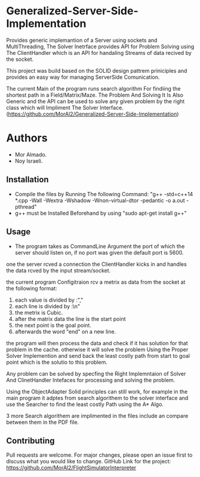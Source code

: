 # Generalized-Server-Side-Implementation

Provides generic implemantion of a Server using sockets and MultiThreading, 
The Solver Inetrface provides API for Problem Solving using The ClientHandler which is an API for handaling Streams of data recived by the socket.

This project was build based on the SOLID design pattrem priniciples and provides an easy way for managing ServerSide Comunication.

The current Main of the program runs search algorithm For findiing the shortest path in a Field/Matrix/Maze. The Problem And Solving It Is Also Generic and the API can be used to solve any given problem by the right class which will Impliment The Solver Interface.
(https://github.com/MorAl2/Generalized-Server-Side-Implementation)

# Authors

- Mor Almado.
- Noy Israeli.


## Installation

- Compile the files by Running The following Command:
"g++ -std=c++14 *.cpp -Wall -Wextra -Wshadow -Wnon-virtual-dtor -pedantic -o a.out -pthread"
- g++ must be Installed Beforehand by using "sudo apt-get install g++" 

## Usage

- The program takes as CommandLine Argument the port of which the server should listen on, if no port was given the default port is 5600.

one the server rcved a connection the ClientHandler kicks in and handles the data rcved by the input stream/socket.

the current program Configitraion rcv a metrix as data from the socket at the following format:
1. each value is divided by :","
2. each line is divided by :\n"
3. the metrix is Cubic.
4. after the matrix data the line is the start point
5. the next point is the goal point.
6. afterwards the word "end" on a new line.

the program will then process the data and check if it has solution for that problem in the cache.
otherwise it will solve the problem Using the Proper Solver Implemention and send back the least costly path from start to goal point which is the solutio to this problem.

Any problem can be solved by specfing the Right Implemntaion of Solver And ClinetHandler Intefaces for processing and solving the problem.

Using the ObjectAdapter Solid principles can still work, for example in the main program it adptes from search algorithem to the solver interface and use the Searcher to find the least costly Path using the A* Algo.

3 more Search algorithem are implimented in the files include an compare between them in the PDF file.
## Contributing
Pull requests are welcome. For major changes, please open an issue first to discuss what you would like to change.
GitHub Link for the project: https://github.com/MorAl2/FlightSimulatorInterpreter
